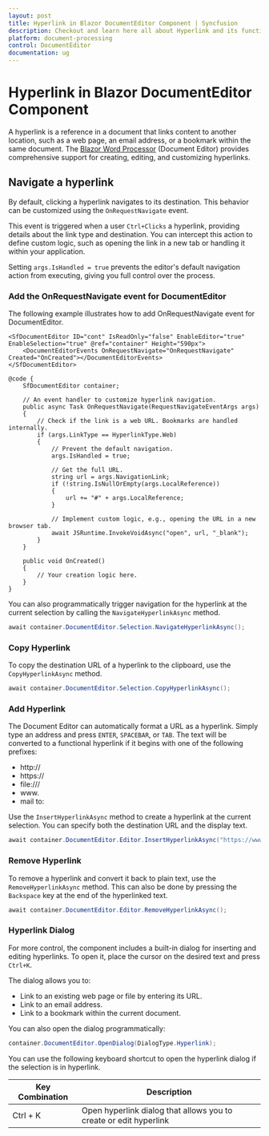```yaml
---
layout: post
title: Hyperlink in Blazor DocumentEditor Component | Syncfusion
description: Checkout and learn here all about Hyperlink and its functionality in Syncfusion Blazor DocumentEditor component and more.
platform: document-processing
control: DocumentEditor
documentation: ug
---
```


# Hyperlink in Blazor DocumentEditor Component

A hyperlink is a reference in a document that links content to another location, such as a web page, an email address, or a bookmark within the same document. The [Blazor Word Processor](https://www.syncfusion.com/blazor-components/blazor-word-processor) (Document Editor) provides comprehensive support for creating, editing, and customizing hyperlinks.

## Navigate a hyperlink

By default, clicking a hyperlink navigates to its destination. This behavior can be customized using the `OnRequestNavigate` event.

This event is triggered when a user `Ctrl+Clicks` a hyperlink, providing details about the link type and destination. You can intercept this action to define custom logic, such as opening the link in a new tab or handling it within your application.

Setting `args.IsHandled = true` prevents the editor's default navigation action from executing, giving you full control over the process.

### Add the OnRequestNavigate event for DocumentEditor

The following example illustrates how to add OnRequestNavigate event for DocumentEditor.

```cshtml
<SfDocumentEditor ID="cont" IsReadOnly="false" EnableEditor="true" EnableSelection="true" @ref="container" Height="590px">
    <DocumentEditorEvents OnRequestNavigate="OnRequestNavigate" Created="OnCreated"></DocumentEditorEvents>
</SfDocumentEditor>

@code {
    SfDocumentEditor container;

    // An event handler to customize hyperlink navigation.
    public async Task OnRequestNavigate(RequestNavigateEventArgs args)
    {
        // Check if the link is a web URL. Bookmarks are handled internally.
        if (args.LinkType == HyperlinkType.Web)
        {
            // Prevent the default navigation.
            args.IsHandled = true;

            // Get the full URL.
            string url = args.NavigationLink;
            if (!string.IsNullOrEmpty(args.LocalReference))
            {
                url += "#" + args.LocalReference;
            }

            // Implement custom logic, e.g., opening the URL in a new browser tab.
            await JSRuntime.InvokeVoidAsync("open", url, "_blank");
        }
    }

    public void OnCreated()
    {
        // Your creation logic here.
    }
}
```

You can also programmatically trigger navigation for the hyperlink at the current selection by calling the `NavigateHyperlinkAsync` method.

```csharp
await container.DocumentEditor.Selection.NavigateHyperlinkAsync();
```
### Copy Hyperlink

To copy the destination URL of a hyperlink to the clipboard, use the `CopyHyperlinkAsync` method.

```csharp
await container.DocumentEditor.Selection.CopyHyperlinkAsync();
```

### Add Hyperlink

The Document Editor can automatically format a URL as a hyperlink. Simply type an address and press `ENTER`, `SPACEBAR`, or `TAB`. The text will be converted to a functional hyperlink if it begins with one of the following prefixes:

*   http://
*   https://
*   file:///
*   www.
*   mail to:

Use the `InsertHyperlinkAsync` method to create a hyperlink at the current selection. You can specify both the destination URL and the display text.

```csharp
await container.DocumentEditor.Editor.InsertHyperlinkAsync("https://www.google.com", "Google");
```

### Remove Hyperlink

To remove a hyperlink and convert it back to plain text, use the `RemoveHyperlinkAsync` method. This can also be done by pressing the `Backspace` key at the end of the hyperlinked text.

```csharp
await container.DocumentEditor.Editor.RemoveHyperlinkAsync();
```

### Hyperlink Dialog

For more control, the component includes a built-in dialog for inserting and editing hyperlinks. To open it, place the cursor on the desired text and press `Ctrl+K`.

The dialog allows you to:
*   Link to an existing web page or file by entering its URL.
*   Link to an email address.
*   Link to a bookmark within the current document.

You can also open the dialog programmatically:

```csharp
container.DocumentEditor.OpenDialog(DialogType.Hyperlink);
```
You can use the following keyboard shortcut to open the hyperlink dialog if the selection is in hyperlink.

| Key Combination | Description |
|-----------------|-------------|
|Ctrl + K | Open hyperlink dialog that allows you to create or edit hyperlink|





